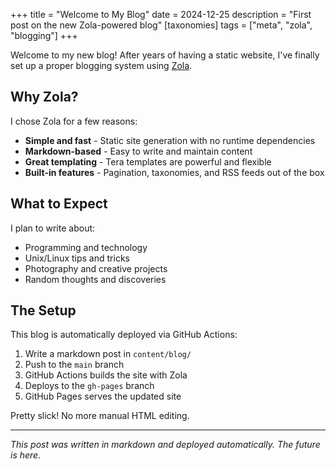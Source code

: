 +++
title = "Welcome to My Blog"
date = 2024-12-25
description = "First post on the new Zola-powered blog"
[taxonomies]
tags = ["meta", "zola", "blogging"]
+++

Welcome to my new blog! After years of having a static website, I've finally set up a proper blogging system using [Zola](https://www.getzola.org/).

<!-- more -->

## Why Zola?

I chose Zola for a few reasons:

- **Simple and fast** - Static site generation with no runtime dependencies
- **Markdown-based** - Easy to write and maintain content
- **Great templating** - Tera templates are powerful and flexible
- **Built-in features** - Pagination, taxonomies, and RSS feeds out of the box

## What to Expect

I plan to write about:

- Programming and technology
- Unix/Linux tips and tricks
- Photography and creative projects
- Random thoughts and discoveries

## The Setup

This blog is automatically deployed via GitHub Actions:
1. Write a markdown post in `content/blog/`
2. Push to the `main` branch
3. GitHub Actions builds the site with Zola
4. Deploys to the `gh-pages` branch
5. GitHub Pages serves the updated site

Pretty slick! No more manual HTML editing.

---

*This post was written in markdown and deployed automatically. The future is here.*